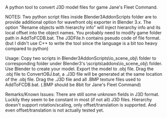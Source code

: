 A python tool to convert J3D model files for game Jane's Fleet Command.

NOTES:
  Two python script files inside Blender3AddonScripts folder are to provide additional option for wavefront obj exporter in Blender 3.x.
  The option "Rename objects with hierarchy info" will inject hierarchy info and its local offset into the object names.
  You probably need to modify game folder path in AddToFCDB.bat.
  The J3DFile.h contains pseudo code of file format. (but I didn't use C++ to write the tool since the language is a bit too heavy compared to python)

Usage:
  Copy two scripts in Blender3AddonScripts\io_scene_obj\ folder to corresponding folder under Blender3's \scripts\addons\io_scene_obj\ folder.
  Use Blender to create your model.
  Export the model to .obj file.
  Drag the .obj file to ConvertOBJ.bat, a .J3D file will be generated at the same location of the .obj file.
  Drag the .J3D file and all .BMP texture files used to AddToFCDB.bat. (.BMP should be 8bit for Jane's Fleet Command)

Remarks/Known Issues:
  There are still some unknown fields in J3D format. Luckily they seem to be constant in most (if not all) J3D files.
  Hierarchy doesn't support rotation/scaling, only offset/translation is supported. And even offset/translation is not actually tested yet.
  
